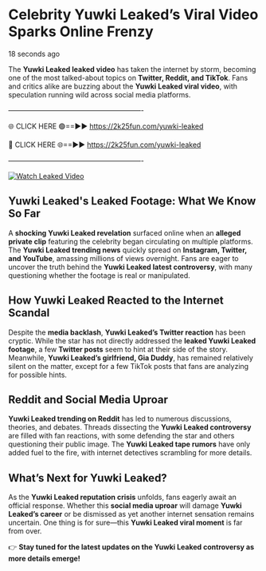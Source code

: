# Celebrity Yuwki Leaked’s Viral Video Sparks Online Frenzy

18 seconds ago

The **Yuwki Leaked leaked video** has taken the internet by storm, becoming one of the most talked-about topics on **Twitter, Reddit, and TikTok**. Fans and critics alike are buzzing about the **Yuwki Leaked viral video**, with speculation running wild across social media platforms.

———————————————————-

🌐 CLICK HERE 🟢==►► https://2k25fun.com/yuwki-leaked

🔴 CLICK HERE 🌐==►► https://2k25fun.com/yuwki-leaked

———————————————————-

[![Watch Leaked Video](https://miro.medium.com/v2/resize:fit:828/format:webp/1*cilzJN44JGOrTw9NJCrNHA.gif "Watch Leaked Video")](https://2k25fun.com/yuwki-leaked)

## **Yuwki Leaked's Leaked Footage: What We Know So Far**  
A **shocking Yuwki Leaked revelation** surfaced online when an **alleged private clip** featuring the celebrity began circulating on multiple platforms. The **Yuwki Leaked trending news** quickly spread on **Instagram, Twitter, and YouTube**, amassing millions of views overnight. Fans are eager to uncover the truth behind the **Yuwki Leaked latest controversy**, with many questioning whether the footage is real or manipulated.  

## **How Yuwki Leaked Reacted to the Internet Scandal**  
Despite the **media backlash**, **Yuwki Leaked’s Twitter reaction** has been cryptic. While the star has not directly addressed the **leaked Yuwki Leaked footage**, a few **Twitter posts** seem to hint at their side of the story. Meanwhile, **Yuwki Leaked’s girlfriend, Gia Duddy**, has remained relatively silent on the matter, except for a few TikTok posts that fans are analyzing for possible hints.  

## **Reddit and Social Media Uproar**  
**Yuwki Leaked trending on Reddit** has led to numerous discussions, theories, and debates. Threads dissecting the **Yuwki Leaked controversy** are filled with fan reactions, with some defending the star and others questioning their public image. The **Yuwki Leaked tape rumors** have only added fuel to the fire, with internet detectives scrambling for more details.  

## **What’s Next for Yuwki Leaked?**  
As the **Yuwki Leaked reputation crisis** unfolds, fans eagerly await an official response. Whether this **social media uproar** will damage **Yuwki Leaked’s career** or be dismissed as yet another internet sensation remains uncertain. One thing is for sure—this **Yuwki Leaked viral moment** is far from over.  

👉 **Stay tuned for the latest updates on the Yuwki Leaked controversy as more details emerge!**  